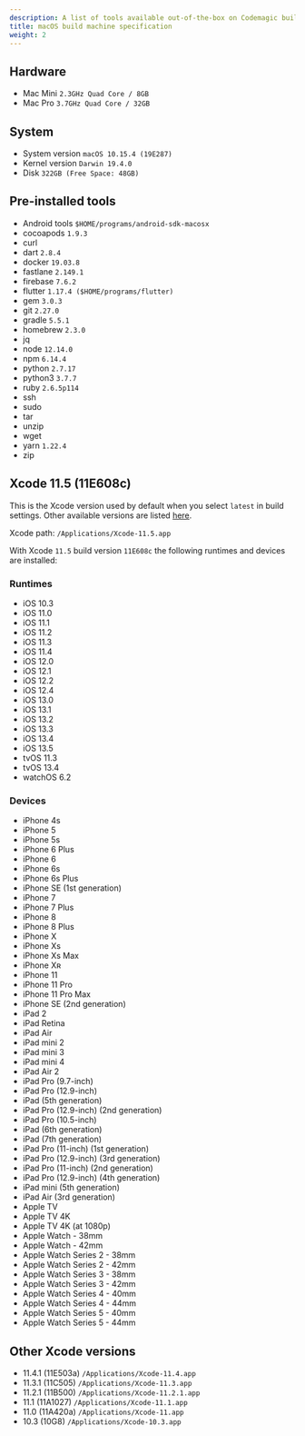 ```yaml
---
description: A list of tools available out-of-the-box on Codemagic build machines.
title: macOS build machine specification
weight: 2
---
```


## Hardware

- Mac Mini `2.3GHz Quad Core / 8GB`
- Mac Pro `3.7GHz Quad Core / 32GB`

## System

- System version `macOS 10.15.4 (19E287)`
- Kernel version `Darwin 19.4.0`
- Disk `322GB (Free Space: 48GB)`

## Pre-installed tools

- Android tools `$HOME/programs/android-sdk-macosx`
- cocoapods `1.9.3`
- curl
- dart `2.8.4`
- docker `19.03.8`
- fastlane `2.149.1`
- firebase `7.6.2`
- flutter `1.17.4 ($HOME/programs/flutter)`
- gem `3.0.3`
- git `2.27.0`
- gradle `5.5.1`
- homebrew `2.3.0`
- jq
- node `12.14.0`
- npm `6.14.4`
- python `2.7.17`
- python3 `3.7.7`
- ruby `2.6.5p114`
- ssh
- sudo
- tar
- unzip
- wget
- yarn `1.22.4`
- zip

## Xcode 11.5 (11E608c)

This is the Xcode version used by default when you select `latest` in build settings. Other available versions are listed [here](#other-xcode-versions).

Xcode path: `/Applications/Xcode-11.5.app`

With Xcode `11.5` build version `11E608c` the following runtimes and devices are installed:

### Runtimes

- iOS 10.3
- iOS 11.0
- iOS 11.1
- iOS 11.2
- iOS 11.3
- iOS 11.4
- iOS 12.0
- iOS 12.1
- iOS 12.2
- iOS 12.4
- iOS 13.0
- iOS 13.1
- iOS 13.2
- iOS 13.3
- iOS 13.4
- iOS 13.5
- tvOS 11.3
- tvOS 13.4
- watchOS 6.2

### Devices

- iPhone 4s
- iPhone 5
- iPhone 5s
- iPhone 6 Plus
- iPhone 6
- iPhone 6s
- iPhone 6s Plus
- iPhone SE (1st generation)
- iPhone 7
- iPhone 7 Plus
- iPhone 8
- iPhone 8 Plus
- iPhone X
- iPhone Xs
- iPhone Xs Max
- iPhone Xʀ
- iPhone 11
- iPhone 11 Pro
- iPhone 11 Pro Max
- iPhone SE (2nd generation)
- iPad 2
- iPad Retina
- iPad Air
- iPad mini 2
- iPad mini 3
- iPad mini 4
- iPad Air 2
- iPad Pro (9.7-inch)
- iPad Pro (12.9-inch)
- iPad (5th generation)
- iPad Pro (12.9-inch) (2nd generation)
- iPad Pro (10.5-inch)
- iPad (6th generation)
- iPad (7th generation)
- iPad Pro (11-inch) (1st generation)
- iPad Pro (12.9-inch) (3rd generation)
- iPad Pro (11-inch) (2nd generation)
- iPad Pro (12.9-inch) (4th generation)
- iPad mini (5th generation)
- iPad Air (3rd generation)
- Apple TV
- Apple TV 4K
- Apple TV 4K (at 1080p)
- Apple Watch - 38mm
- Apple Watch - 42mm
- Apple Watch Series 2 - 38mm
- Apple Watch Series 2 - 42mm
- Apple Watch Series 3 - 38mm
- Apple Watch Series 3 - 42mm
- Apple Watch Series 4 - 40mm
- Apple Watch Series 4 - 44mm
- Apple Watch Series 5 - 40mm
- Apple Watch Series 5 - 44mm

## Other Xcode versions

- 11.4.1 (11E503a) `/Applications/Xcode-11.4.app`
- 11.3.1 (11C505) `/Applications/Xcode-11.3.app`
- 11.2.1 (11B500) `/Applications/Xcode-11.2.1.app`
- 11.1 (11A1027) `/Applications/Xcode-11.1.app`
- 11.0 (11A420a) `/Applications/Xcode-11.app`
- 10.3 (10G8) `/Applications/Xcode-10.3.app`

